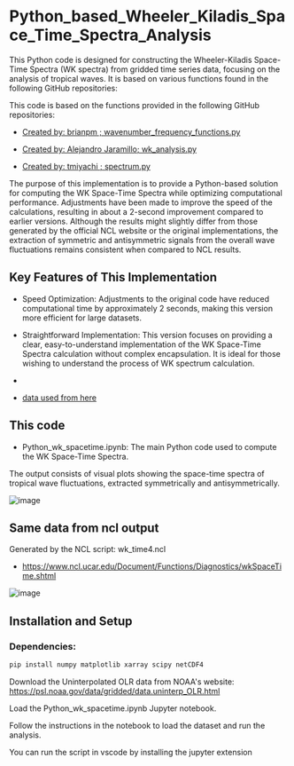 # Python_based_Wheeler_Kiladis_Space_Time_Spectra_Analysis

This Python code is designed for constructing the Wheeler-Kiladis Space-Time Spectra (WK spectra) from gridded time series data, focusing on the analysis of tropical waves. It is based on various functions found in the following GitHub repositories:

This code is based on the functions provided in the following GitHub repositories:

- [Created by: brianpm ; wavenumber_frequency_functions.py](https://github.com/Blissful-Jasper/wavenumber_frequency/blob/master/wavenumber_frequency_functions.py)

- [Created by: Alejandro Jaramillo; wk_analysis.py](https://github.com/Blissful-Jasper/wk_spectra/blob/master/wk_spectra/wk_analysis.py)

- [Created by: tmiyachi ; spectrum.py](https://github.com/Blissful-Jasper/mcclimate/blob/master/spectrum.py)


The purpose of this implementation is to provide a Python-based solution for computing the WK Space-Time Spectra while optimizing computational performance. Adjustments have been made to improve the speed of the calculations, resulting in about a 2-second improvement compared to earlier versions. Although the results might slightly differ from those generated by the official NCL website or the original implementations, the extraction of symmetric and antisymmetric signals from the overall wave fluctuations remains consistent when compared to NCL results.

## Key Features of This Implementation

- Speed Optimization: Adjustments to the original code have reduced computational time by approximately 2 seconds, making this version more efficient for large datasets.

- Straightforward Implementation: This version focuses on providing a clear, easy-to-understand implementation of the WK Space-Time Spectra calculation without complex encapsulation. It is ideal for those wishing to understand the process of WK spectrum calculation.
- 

- [data used from here](https://psl.noaa.gov/data/gridded/data.uninterp_OLR.html)

## This code 
- Python_wk_spacetime.ipynb: The main Python code used to compute the WK Space-Time Spectra.
  
The output consists of visual plots showing the space-time spectra of tropical wave fluctuations, extracted symmetrically and antisymmetrically.

![image](https://github.com/user-attachments/assets/690df297-d140-460d-8ce8-bca411bb10d7)

## Same data from ncl output

Generated by the NCL script: wk_time4.ncl

- https://www.ncl.ucar.edu/Document/Functions/Diagnostics/wkSpaceTime.shtml
  
![image](https://github.com/user-attachments/assets/e2118483-efd7-4033-b3f8-58440476a6e5)



## Installation and Setup
### Dependencies:
```python
pip install numpy matplotlib xarray scipy netCDF4
```

Download the Uninterpolated OLR data from NOAA's website: https://psl.noaa.gov/data/gridded/data.uninterp_OLR.html

Load the Python_wk_spacetime.ipynb Jupyter notebook.

Follow the instructions in the notebook to load the dataset and run the analysis.

You can run the script in vscode by installing the jupyter extension






